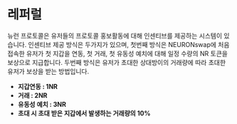 # 레퍼럴

뉴런 프로토콜은 유저들의 프로토콜 홍보활동에 대해 인센티브를 제공하는 시스템이 있습니다. 인센티브 제공 방식은 두가지가 있으며, 첫번째 방식은 NEURONswap에 처음 접속한 유저가 첫 지갑을 연동, 첫 거래, 첫 유동성 예치에 대해 일정 수량의 NR 토큰을 보상으로 지급합니다. 두번째 방식은 유저가 초대한 상대방이의 거래량에 따라 초대한 유저가 보상을 받는 방법입니다.

* **지갑연동 : 1NR**
* **거래 : 2NR**
* **유동성 예치 : 3NR**
* **초대 시 초대 받은 지갑에서 발생하는 거래량의 10%**
